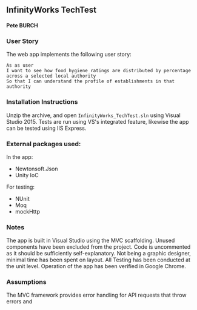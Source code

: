 ## InfinityWorks TechTest

#### Pete BURCH

### User Story

The web app implements the following user story:
```
As as user
I want to see how food hygiene ratings are distributed by percentage across a selected local authority
So that I can understand the profile of establishments in that authority
```
### Installation Instructions
Unzip the archive, and open `InfinityWorks_TechTest.sln` using Visual Studio 2015. Tests are run using VS's integrated feature, likewise the app can be tested using IIS Express.


### External packages used:
In the app:
- Newtonsoft.Json
- Unity IoC

For testing:
- NUnit
- Moq
- mockHttp


### Notes
The app is built in Visual Studio using the MVC scaffolding. Unused components have been excluded from the project.
Code is uncommented as it should be sufficiently self-explanatory.
Not being a graphic designer, minimal time has been spent on layout.
All Testing has been conducted at the unit level.
Operation of the app has been verified in Google Chrome.


### Assumptions
The MVC framework provides error handling for API requests that throw errors and
